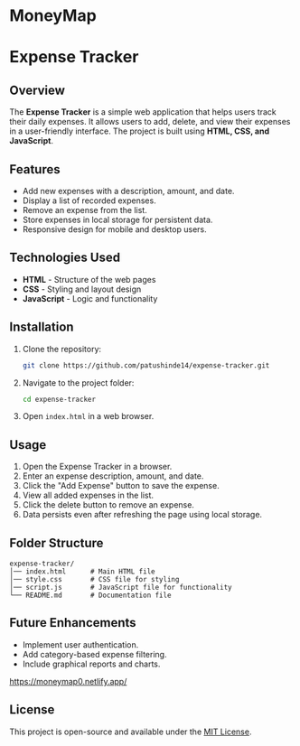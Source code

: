 # MoneyMap
# Expense Tracker

## Overview
The **Expense Tracker** is a simple web application that helps users track their daily expenses. It allows users to add, delete, and view their expenses in a user-friendly interface. The project is built using **HTML, CSS, and JavaScript**.

## Features
- Add new expenses with a description, amount, and date.
- Display a list of recorded expenses.
- Remove an expense from the list.
- Store expenses in local storage for persistent data.
- Responsive design for mobile and desktop users.

## Technologies Used
- **HTML** - Structure of the web pages
- **CSS** - Styling and layout design
- **JavaScript** - Logic and functionality

## Installation
1. Clone the repository:
   ```sh
   git clone https://github.com/patushinde14/expense-tracker.git
   ```
2. Navigate to the project folder:
   ```sh
   cd expense-tracker
   ```
3. Open `index.html` in a web browser.

## Usage
1. Open the Expense Tracker in a browser.
2. Enter an expense description, amount, and date.
3. Click the "Add Expense" button to save the expense.
4. View all added expenses in the list.
5. Click the delete button to remove an expense.
6. Data persists even after refreshing the page using local storage.

## Folder Structure
```
expense-tracker/
│── index.html      # Main HTML file
│── style.css       # CSS file for styling
│── script.js       # JavaScript file for functionality
└── README.md       # Documentation file
```

## Future Enhancements
- Implement user authentication.
- Add category-based expense filtering.
- Include graphical reports and charts.

https://moneymap0.netlify.app/

## License
This project is open-source and available under the [MIT License](LICENSE).


